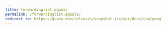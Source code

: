 ```yaml
---
title: forwardinglist.equals
permalink: /forwardinglist.equals/
redirect_to: https://guava.dev/releases/snapshot-jre/api/docs/com/google/common/collect/ForwardingList.html#equals-java.lang.Object-
---
```

